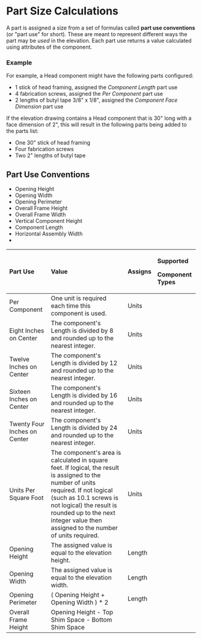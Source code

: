 # Part Size Calculations

A part is assigned a size from a set of formulas called **part use conventions** \(or "part use" for short\). These are meant to represent different ways the part may be _used_ in the elevation. Each part use returns a value calculated using attributes of the component.

### Example

For example, a Head component might have the following parts configured:

* 1 stick of head framing, assigned the _Component Length_ part use
* 4 fabrication screws, assigned the _Per Component_ part use
* 2 lengths of butyl tape 3/8" x 1/8", assigned the _Component Face Dimension_ part use

If the elevation drawing contains a Head component that is 30" long with a face dimension of 2", this will result in the following parts being added to the parts list:

* One 30" stick of head framing
* Four fabrication screws
* Two 2" lengths of butyl tape

## Part Use Conventions

* Opening Height
* Opening Width
* Opening Perimeter
* Overall Frame Height
* Overall Frame Width
* Vertical Component Height
* Component Length
* Horizontal Assembly Width
* 
<table>
  <thead>
    <tr>
      <th style="text-align:left">Part Use</th>
      <th style="text-align:left">Value</th>
      <th style="text-align:left">Assigns</th>
      <th style="text-align:left">
        <p>Supported</p>
        <p>Component Types</p>
      </th>
    </tr>
  </thead>
  <tbody>
    <tr>
      <td style="text-align:left">Per Component</td>
      <td style="text-align:left">One unit is required each time this component is used.</td>
      <td style="text-align:left">Units</td>
      <td style="text-align:left"></td>
    </tr>
    <tr>
      <td style="text-align:left">Eight Inches on Center</td>
      <td style="text-align:left">The component&apos;s Length is divided by 8 and rounded up to the nearest
        integer.</td>
      <td style="text-align:left">Units</td>
      <td style="text-align:left"></td>
    </tr>
    <tr>
      <td style="text-align:left">Twelve Inches on Center</td>
      <td style="text-align:left">The component&apos;s Length is divided by 12 and rounded up to the nearest
        integer.</td>
      <td style="text-align:left">Units</td>
      <td style="text-align:left"></td>
    </tr>
    <tr>
      <td style="text-align:left">Sixteen Inches on Center</td>
      <td style="text-align:left">The component&apos;s Length is divided by 16 and rounded up to the nearest
        integer.</td>
      <td style="text-align:left">Units</td>
      <td style="text-align:left"></td>
    </tr>
    <tr>
      <td style="text-align:left">Twenty Four Inches on Center</td>
      <td style="text-align:left">The component&apos;s Length is divided by 24 and rounded up to the nearest
        integer.</td>
      <td style="text-align:left">Units</td>
      <td style="text-align:left"></td>
    </tr>
    <tr>
      <td style="text-align:left">Units Per Square Foot</td>
      <td style="text-align:left">The component&apos;s area is calculated in square feet. If logical, the
        result is assigned to the number of units required. If not logical (such
        as 10.1 screws is not logical) the result is rounded up to the next integer
        value then assigned to the number of units required.</td>
      <td style="text-align:left">Units</td>
      <td style="text-align:left"></td>
    </tr>
    <tr>
      <td style="text-align:left">Opening Height</td>
      <td style="text-align:left">The assigned value is equal to the elevation height.</td>
      <td style="text-align:left">Length</td>
      <td style="text-align:left"></td>
    </tr>
    <tr>
      <td style="text-align:left">Opening Width</td>
      <td style="text-align:left">The assigned value is equal to the elevation width.</td>
      <td style="text-align:left">Length</td>
      <td style="text-align:left"></td>
    </tr>
    <tr>
      <td style="text-align:left">Opening Perimeter</td>
      <td style="text-align:left">( Opening Height + Opening Width ) * 2</td>
      <td style="text-align:left">Length</td>
      <td style="text-align:left"></td>
    </tr>
    <tr>
      <td style="text-align:left">Overall Frame Height</td>
      <td style="text-align:left">Opening Height - Top Shim Space - Bottom Shim Space</td>
      <td style="text-align:left"></td>
      <td style="text-align:left"></td>
    </tr>
  </tbody>
</table>



